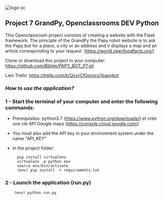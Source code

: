 ![logo oc](https://cdn.welcometothejungle.co/uploads/organization/logo/9778/150891/openclassrooms.jpg)

## Project 7 GrandPy, Openclassrooms DEV Python

This Openclassroom project consists of creating a website with the Flask framework.
The principle of the GrandPy the Papy robot website is to ask the Papy bot for a place, a city or an address and it
displays a map and an article corresponding to your request.
(https://world.openfoodfacts.org/)

Clone or download this project in your computer: https://github.com/Bibjim/PAPY_BOT_P7.git

Lien Trello: https://trello.com/b/QyvrCfGq/ocp7papybot


### ***How to use the application?***

### 1 - Start the terminal of your computer and enter the following commands:
- Prerequisites: python3.7 (https://www.python.org/downloads/) et crée une clé API Google maps (https://console.cloud.google.com/)
- You must also add the API key in your environment system under the name "API_KEY"
- In the project folder:

        pip install virtualenv
        virtualenv -p python env
        source env/bin/activate
        (env) pip install -r requirements.txt

### 2 - Launch the application (**run.py**)
        (env) python run.py
